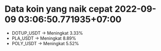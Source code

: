 # Data koin yang naik cepat 2022-09-09 03:06:50.771935+07:00

* DOTUP_USDT -> Meningkat 3.33%
* PLA_USDT -> Meningkat 8.89%
* POLY_USDT -> Meningkat 5.52%
